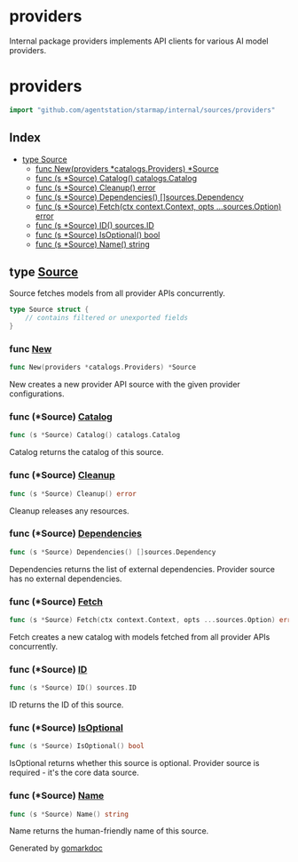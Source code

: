 # providers

Internal package providers implements API clients for various AI model providers.

<!-- gomarkdoc:embed:start -->

<!-- Code generated by gomarkdoc. DO NOT EDIT -->

# providers

```go
import "github.com/agentstation/starmap/internal/sources/providers"
```

## Index

- [type Source](<#Source>)
  - [func New\(providers \*catalogs.Providers\) \*Source](<#New>)
  - [func \(s \*Source\) Catalog\(\) catalogs.Catalog](<#Source.Catalog>)
  - [func \(s \*Source\) Cleanup\(\) error](<#Source.Cleanup>)
  - [func \(s \*Source\) Dependencies\(\) \[\]sources.Dependency](<#Source.Dependencies>)
  - [func \(s \*Source\) Fetch\(ctx context.Context, opts ...sources.Option\) error](<#Source.Fetch>)
  - [func \(s \*Source\) ID\(\) sources.ID](<#Source.ID>)
  - [func \(s \*Source\) IsOptional\(\) bool](<#Source.IsOptional>)
  - [func \(s \*Source\) Name\(\) string](<#Source.Name>)


<a name="Source"></a>
## type [Source](<https://github.com/agentstation/starmap/blob/master/internal/sources/providers/providers.go#L16-L19>)

Source fetches models from all provider APIs concurrently.

```go
type Source struct {
    // contains filtered or unexported fields
}
```

<a name="New"></a>
### func [New](<https://github.com/agentstation/starmap/blob/master/internal/sources/providers/providers.go#L22>)

```go
func New(providers *catalogs.Providers) *Source
```

New creates a new provider API source with the given provider configurations.

<a name="Source.Catalog"></a>
### func \(\*Source\) [Catalog](<https://github.com/agentstation/starmap/blob/master/internal/sources/providers/providers.go#L249>)

```go
func (s *Source) Catalog() catalogs.Catalog
```

Catalog returns the catalog of this source.

<a name="Source.Cleanup"></a>
### func \(\*Source\) [Cleanup](<https://github.com/agentstation/starmap/blob/master/internal/sources/providers/providers.go#L254>)

```go
func (s *Source) Cleanup() error
```

Cleanup releases any resources.

<a name="Source.Dependencies"></a>
### func \(\*Source\) [Dependencies](<https://github.com/agentstation/starmap/blob/master/internal/sources/providers/providers.go#L261>)

```go
func (s *Source) Dependencies() []sources.Dependency
```

Dependencies returns the list of external dependencies. Provider source has no external dependencies.

<a name="Source.Fetch"></a>
### func \(\*Source\) [Fetch](<https://github.com/agentstation/starmap/blob/master/internal/sources/providers/providers.go#L40>)

```go
func (s *Source) Fetch(ctx context.Context, opts ...sources.Option) error
```

Fetch creates a new catalog with models fetched from all provider APIs concurrently.

<a name="Source.ID"></a>
### func \(\*Source\) [ID](<https://github.com/agentstation/starmap/blob/master/internal/sources/providers/providers.go#L27>)

```go
func (s *Source) ID() sources.ID
```

ID returns the ID of this source.

<a name="Source.IsOptional"></a>
### func \(\*Source\) [IsOptional](<https://github.com/agentstation/starmap/blob/master/internal/sources/providers/providers.go#L267>)

```go
func (s *Source) IsOptional() bool
```

IsOptional returns whether this source is optional. Provider source is required \- it's the core data source.

<a name="Source.Name"></a>
### func \(\*Source\) [Name](<https://github.com/agentstation/starmap/blob/master/internal/sources/providers/providers.go#L30>)

```go
func (s *Source) Name() string
```

Name returns the human\-friendly name of this source.

Generated by [gomarkdoc](<https://github.com/princjef/gomarkdoc>)


<!-- gomarkdoc:embed:end -->
